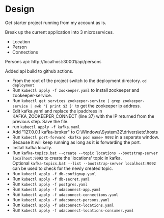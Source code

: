 # Design

Get starter project running from my account as is.

Break up the current application into 3 microservices.

- Location
- Person
- Connections

Persons api: http://localhost:30001/api/persons

Added api build to github actions.

- From the root of the project switch to the deployment directory. `cd deployment`
- Run `kubectl apply -f zookeeper.yaml` to install zookeeper and zookeeper-service.
- Run `kubectl get services zookeeper-service | grep zookeeper-service | awk '{ print $3 }'` to get the zookeeper ip address.
- Edit kafka.yaml and replace the ipaddress in KAFKA_ZOOKEEPER_CONNECT (line 37) with the IP returned from the previous step. Save the file.
- run `kubectl apply -f kafka.yaml`
- Add "127.0.0.1 kafka-broker" to  C:\Windows\System32\drivers\etc\hosts
- Run `kubectl port-forward <kafka pod name> 9092` in a separate window. Because it will keep running as long as it is forwarding the port.
- Install kafka locally.
- Run `kafka-topics.bat --create --topic locations --bootstrap-server localhost:9092` to create the 'locations' topic in kafka.
   <br/>Optional `kafka-topics.bat --list --bootstrap-server localhost:9092` can be used to check for the newly created topic.
- Run `kubectl apply -f db-configmap.yaml`
- Run `kubectl apply -f db-secret.yaml`
- Run `kubectl apply -f postgres.yaml`
- Run `kubectl apply -f udaconnect-app.yaml`
- Run `kubectl apply -f udaconnect-connections.yaml`
- Run `kubectl apply -f udaconnect-persons.yaml`
- Run `kubectl apply -f udaconnect-locations.yaml`
- Run `kubectl apply -f udaconnect-locations-consumer.yaml`

